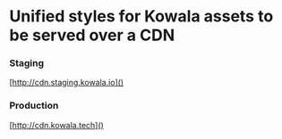 # Unified styles for Kowala assets to be served over a CDN

### Staging

[http://cdn.staging.kowala.io]()

### Production

[http://cdn.kowala.tech]()
